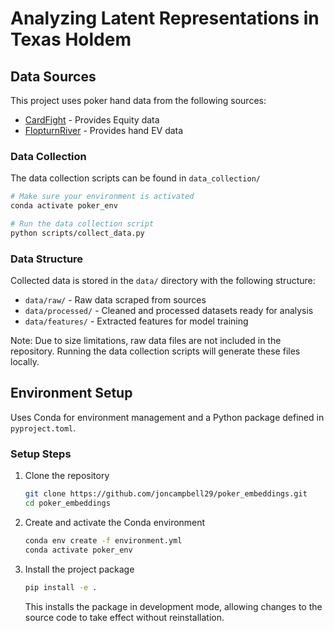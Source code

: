 # Analyzing Latent Representations in Texas Holdem

## Data Sources

This project uses poker hand data from the following sources:

- [CardFight](https://cardfight.com/) - Provides Equity data
- [FlopturnRiver](https://flopturnriver.com/poker-strategy/) - Provides hand EV data

### Data Collection

The data collection scripts can be found in `data_collection/`

```bash
# Make sure your environment is activated
conda activate poker_env

# Run the data collection script
python scripts/collect_data.py
```

### Data Structure

Collected data is stored in the `data/` directory with the following structure:

- `data/raw/` - Raw data scraped from sources
- `data/processed/` - Cleaned and processed datasets ready for analysis
- `data/features/` - Extracted features for model training

Note: Due to size limitations, raw data files are not included in the repository. Running the data collection scripts will generate these files locally.



## Environment Setup

Uses Conda for environment management and a Python package defined in `pyproject.toml`.

### Setup Steps

1. Clone the repository
   ```bash
   git clone https://github.com/joncampbell29/poker_embeddings.git
   cd poker_embeddings
   ```

2. Create and activate the Conda environment
   ```bash
   conda env create -f environment.yml
   conda activate poker_env
   ```

3. Install the project package
   ```bash
   pip install -e .
   ```
   
   This installs the package in development mode, allowing changes to the source code to take effect without reinstallation.

